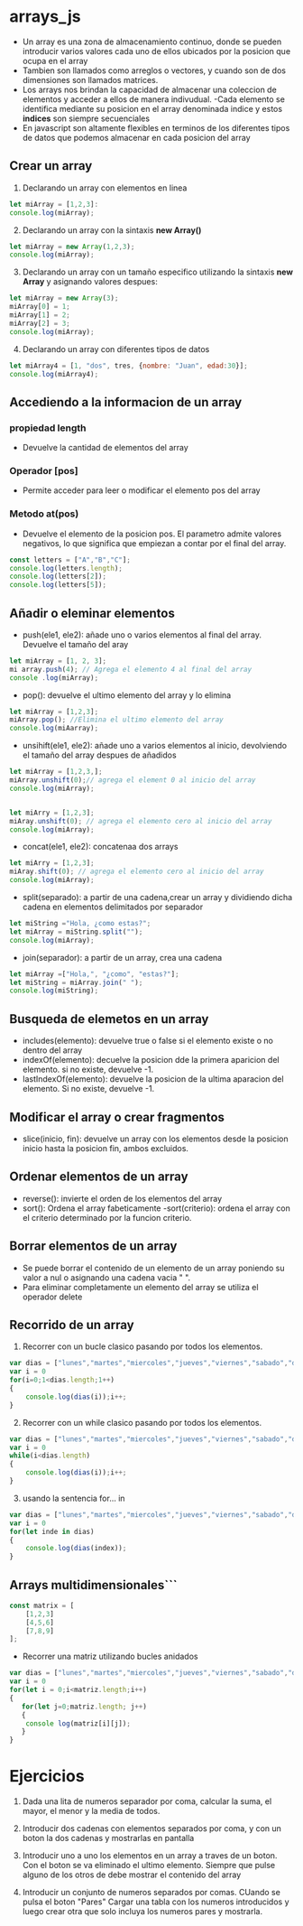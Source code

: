 # arrays_js

- Un array es una zona de almacenamiento continuo, donde se pueden introducir varios valores cada uno de ellos ubicados por la posicion que ocupa en el array
- Tambien son llamados como arreglos o vectores, y cuando son de dos dimensiones son llamados matrices.
- Los arrays nos brindan la capacidad de almacenar una coleccion de elementos y acceder a ellos de manera indivudual.
-Cada elemento se identifica mediante su posicion en el array denominada indice y estos **indices** son siempre secuenciales
- En javascript son altamente flexibles en terminos de los diferentes tipos de datos que podemos almacenar en cada posicion del array

## Crear un array 

1. Declarando un array con elementos en linea

```Javascript
let miArray = [1,2,3]:
console.log(miArray);
```

2. Declarando un array con la sintaxis **new Array()**

```Javascript
let miArray = new Array(1,2,3);
console.log(miArray);
```

3. Declarando un array con un tamaño especifico utilizando la sintaxis **new Array** y asignando valores despues:

```Javascript
let miArray = new Array(3);
miArray[0] = 1;
miArray[1] = 2;
miArray[2] = 3;
console.log(miArray);
```

4. Declarando un array con diferentes tipos de datos

```Javascript
let miArray4 = [1, "dos", tres, {nombre: "Juan", edad:30}];
console.log(miArray4);
```

## Accediendo a la informacion de un array

### propiedad length
- Devuelve la cantidad de elementos del array

### Operador [pos]
- Permite acceder para leer o modificar el elemento pos del array

### Metodo at(pos)
- Devuelve el elemento de la posicion pos. El parametro admite valores negativos, lo que significa que empiezan a contar por el final del array.

```Javascript   
const letters = ["A","B","C"];
console.log(letters.length);
console.log(letters[2]);
console.log(letters[5]);
```

## Añadir o eleminar elementos
- push(ele1, ele2): añade uno o varios elementos al final del array. Devuelve el tamaño del aray

```Javascript
let miArray = [1, 2, 3];
mi array.push(4); // Agrega el elemento 4 al final del array
console .log(miArray);
```

- pop(): devuelve el ultimo elemento del array y lo elimina 
```Javascript
let miArray = [1,2,3];
miArray.pop(); //Elimina el ultimo elemento del array
console.log(miAarray);
```

- unsihift(ele1, ele2): añade uno a varios elementos al inicio, devolviendo el tamaño del array despues de añadidos
```Javascript
let miArray = [1,2,3,];
miArray.unshift(0);// agrega el element 0 al inicio del array
console.log(miArray);
```

```
```

```Javascript
let miArry = [1,2,3];
miAray.unshift(0); // agrega el elemento cero al inicio del array
console.log(miArray);
```
- concat(ele1, ele2): concatenaa dos arrays

```Javascript
let miArry = [1,2,3];
miAray.shift(0); // agrega el elemento cero al inicio del array
console.log(miArray);
```

- split(separado): a partir de una cadena,crear un array y dividiendo dicha cadena en elementos delimitados por separador

```Javascript
let miString ="Hola, ¿como estas?";
let miArray = miString.split("");
console.log(miArray);
```

- join(separador): a partir de un array, crea una cadena 

```Javascript
let miArray =["Hola,", "¿como", "estas?"];
let miString = miArray.join(" ");
console.log(miString);
```
## Busqueda de elemetos en un array

- includes(elemento): devuelve true o false si el elemento existe o no dentro del array
- indexOf(elemento): decuelve la posicion dde la primera aparicion del elemento. si no existe, devuelve -1.
- lastIndexOf(elemento): devuelve la posicion de la ultima aparacion del elemento. Si no existe, devuelve -1.

## Modificar el array o crear fragmentos 
- slice(inicio, fin): devuelve un array con los elementos desde la posicion inicio hasta la posicion fin, ambos excluidos.

## Ordenar elementos de un array 
- reverse(): invierte el orden de los elementos del array
- sort(): Ordena el array fabeticamente
-sort(criterio): ordena el array con el criterio determinado por la funcion criterio.

## Borrar elementos de un array
- Se puede borrar el contenido de un elemento de un array poniendo su valor a nul o asignando una cadena vacia " ".
- Para eliminar completamente un elemento del array se utiliza el operador delete

## Recorrido de un array
1. Recorrer con un bucle clasico pasando por todos los elementos.
```Javascript
var dias = ["lunes","martes","miercoles","jueves","viernes","sabado","domingo"];
var i = 0
for(i=0;1<dias.length;1++)
{
    console.log(dias(i));i++;
}

```

2. Recorrer con un while clasico pasando por todos los elementos.
```Javascript
var dias = ["lunes","martes","miercoles","jueves","viernes","sabado","domingo"];
var i = 0
while(i<dias.length)
{
    console.log(dias(i));i++;
}

```
3. usando la sentencia for... in 
```Javascript
var dias = ["lunes","martes","miercoles","jueves","viernes","sabado","domingo"];
var i = 0
for(let inde in dias)
{
    console.log(dias(index));
}

```
## Arrays multidimensionales```

```Javascript
const matrix = [
    [1,2,3]
    [4,5,6]
    [7,8,9]
];
```
- Recorrer una matriz utilizando bucles anidados
```Javascript
var dias = ["lunes","martes","miercoles","jueves","viernes","sabado","domingo"];
var i = 0
for(let i = 0;i<matriz.length;i++)
{
   for(let j=0;matriz.length; j++)
   {
    console log(matriz[i][j]);
   }
}
```

# Ejercicios

1. Dada una lita de numeros separador por coma, calcular la suma, el mayor, el menor y la media de todos.

2. Introducir dos cadenas con elementos separados por coma, y con un boton la dos cadenas y mostrarlas en pantalla

3. Introducir uno a uno los elementos en un array a traves de un boton. Con el boton se va eliminado el ultimo elemento. Siempre que pulse alguno de los otros de debe mostrar el contenido del array

4. Introducir un conjunto de numeros separados por comas. CUando se pulsa el boton "Pares" Cargar una tabla con los numeros introducidos y luego crear otra que solo incluya los numeros pares y mostrarla.